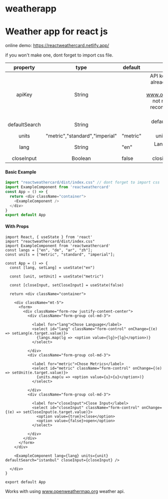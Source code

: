 # weatherapp
<h1>Weather app for react js</h1>


online demo:
https://reactweathercard.netlify.app/

if you won't make one, dont forget to import css file.

|    property   |              type              | default  |                                                                   description                                                                  |
|:-------------:|:------------------------------:|----------|:----------------------------------------------------------------------------------------------------------------------------------------------:|
| apiKey        | String                         |          | API key for fetch request already added a free api key from www.openweathermap.org,  not required but highly recomended to add your own apikey |
| defaultSearch | String                         |          | default search place for weather card                                                                                                          |
| units         | "metric","standard","imperial" | "metric" | units of the weather                                                                                                                           |
| lang          | String                         | "en"     | Language of weather description                                                                                                                |
| closeInput     | Boolean                        | false    | closing the searh input                                                                                                                        |
#### Basic Example

``` js
import "reactweathercard/dist/index.css" // dont forget to import css 
import ExampleComponent from 'reactweathercard'
const App = () => {
  return <div className="container">
    <ExampleComponent />
  </div>
}
export default App
```

#### With Props
```
import React, { useState } from 'react'
import "reactweathercard/dist/index.css"
import ExampleComponent from 'reactweathercard'
const langs = ["en", "de", "ar", "zh"];
const units = ["metric", "standard", "imperial"];

const App = () => {
  const [lang, setLang] = useState("en")
  
  const [unit, setUnit] = useState("metric")
  
  const [closeInput, setCloseInput] = useState(false)
  
  return <div className="container">
  
    <div className="mt-5">
      <form>
        <div className="form-row justify-content-center">
          <div className="form-group col-md-3">
          
            <label for="lang">Chose Language</label>
            <select id="lang" className="form-control" onChange={(e) => setLang(e.target.value)}>
              {langs.map(lg => <option value={lg}>{lg}</option>)}
            </select>
            
          </div>
          <div className="form-group col-md-3">
          
            <label for="metric">Chose Metrics</label>
            <select id="metric" className="form-control" onChange={(e) => setUnit(e.target.value)}>
              {units.map(u => <option value={u}>{u}</option>)}
            </select>
            
          </div>
          <div className="form-group col-md-3">
          
            <label for="closeInput">Close Input</label>
            <select id="closeInput" className="form-control" onChange={(e) => setCloseInput(e.target.value)}>
              <option value={true}>close</option>
              <option value={false}>open</option>
            </select>
            
          </div>
        </div>
      </form>
    </div>
    
    <ExampleComponent lang={lang} units={unit} defaultSearch="istanbul" closeInput={closeInput} />
    
  </div>
}

export default App
```

Works with using www.openweathermap.org weather api.
